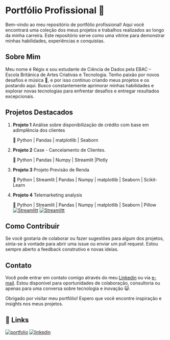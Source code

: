 # Portfólio Profissional 🎈

Bem-vindo ao meu repositório de portfólio profissional! Aqui você encontrará uma coleção dos meus projetos e trabalhos realizados ao longo da minha carreira. Este repositório serve como uma vitrine para demonstrar minhas habilidades, experiências e conquistas.

## Sobre Mim

Meu nome é Régis e sou estudante de Ciência de Dados pela EBAC – Escola Britânica de Artes Criativas e Tecnologia. Tenho paixão por novos desafios e música 🎸, e por isso continuo criando meus projetos e os postando aqui.
Busco constantemente aprimorar minhas habilidades e explorar novas tecnologias para enfrentar desafios e entregar resultados excepcionais.

## Projetos Destacados

1. **Projeto 1**
   Análise sobre disponibilização de crédito com base em adimplência dos clientes

   🐍 Python | Pandas | matplotlib | Seaborn 

2. **Projeto 2**
   Case - Cancelamento de Clientes.

   🐍 Python | Pandas | Numpy | Streamlit |Plotly

3. **Projeto 3**
   Projeto Previsão de Renda

   🐍 Python | Streamlit | Pandas | Numpy | matplotlib | Seaborn | Scikit-Learn

4. **Projeto 4**
   Telemarketing analysis

   🐍 Python | Streamlit | Pandas | Numpy | matplotlib | Seaborn | Pillow
      [![Streamlitt](https://camo.githubusercontent.com/7265941703624c2fcb95bd7957cf7ddbe817f5fdd84c593c682d5314f43623e9/68747470733a2f2f696d672e736869656c64732e696f2f62616467652f53747265616d6c69742d4646344234423f6c6f676f3d53747265616d6c6974266c6f676f436f6c6f723d7768697465)](https://mod-19-ex001.streamlit.app/)
[![Streamlitt](https://camo.githubusercontent.com/7265941703624c2fcb95bd7957cf7ddbe817f5fdd84c593c682d5314f43623e9/68747470733a2f2f696d672e736869656c64732e696f2f62616467652f53747265616d6c69742d4646344234423f6c6f676f3d53747265616d6c6974266c6f676f436f6c6f723d7768697465)](https://mod19ex02.streamlit.app/)

## Como Contribuir

Se você gostaria de colaborar ou fazer sugestões para algum dos projetos, sinta-se à vontade para abrir uma issue ou enviar um pull request. Estou sempre aberto a feedback construtivo e novas ideias.

## Contato

Você pode entrar em contato comigo através do meu [Linkedin](https://www.linkedin.com/in/regis-sandes/) ou via [e-mail](mailto:regizsandes@gmail.com).
Estou disponível para oportunidades de colaboração, consultoria ou apenas para uma conversa sobre tecnologia e inovação 😺.

Obrigado por visitar meu portfólio! Espero que você encontre inspiração e insights nos meus projetos.


## 🔗 Links
[![portfolio](https://img.shields.io/badge/my_portfolio-000?style=for-the-badge&logo=ko-fi&logoColor=white)](https://github.com/sanregi/Portfolio)
[![linkedin](https://img.shields.io/badge/linkedin-0A66C2?style=for-the-badge&logo=linkedin&logoColor=white)](https://www.linkedin.com/in/regis-sandes/)


